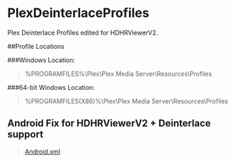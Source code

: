 # PlexDeinterlaceProfiles
Plex Deinterlace Profiles edited for HDHRViewerV2.


##Profile Locations

###Windows Location:
> %PROGRAMFILES%\Plex\Plex Media Server\Resources\Profiles

###64-bit Windows Location:
> %PROGRAMFILES(X86)%\Plex\Plex Media Server\Resources\Profiles

## Android Fix for HDHRViewerV2 + Deinterlace support
> [Android.xml](http://github.com/zynine-/PlexDeinterlaceProfiles/blob/master/Profiles/Android.xml)
